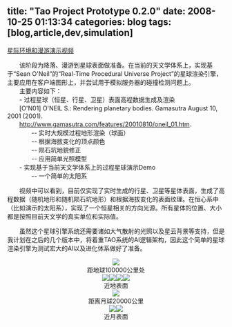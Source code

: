 title: "Tao Project Prototype 0.2.0"
date: 2008-10-25 01:13:34
categories: blog
tags: [blog,article,dev,simulation]
---    
  
[星际环境和漫游演示视频](http://www.youtube.com/v/yL_QeM0VAPY)
  
　　该阶段为降落、漫游到星球表面做准备。在当前的天文学体系上，实现基于“Sean O'Neil”的“Real-Time Procedural Universe Project”的星球渲染引擎，主要应用在客户端图形上，并尝试用于模拟服务器的碰撞检测问题上。  
　　主要内容如下：  
　　- 过程星球（恒星、行星、卫星）表面高程数据生成及渲染  
　　[O'N01] O'NEIL S.: Rendering planetary bodies. Gamasutra August 10, 2001 (2001).  
　　http://www.gamasutra.com/features/20010810/oneil_01.htm.  
　　　　-- 实时大规模过程地形渲染（球面）  
　　　　-- 根据海拔变化的顶点颜色  
　　　　-- 陨石坑地貌修正  
　　　　-- 应用简单光照模型  
　　- 实现基于当前天文学体系上的过程星球演示Demo  
　　　　-- 一个简单的太阳系  
  
　　视频中可以看到，目前仅实现了实时生成的行星、卫星等星体表面，生成了高程数据（随机地形和随机陨石坑地形）和根据海拔变化的表面纹理。在恒心系中（比如演示的太阳系），实现了一个恒星相关的方向光源。所有星体的位置、大小都是按照目前天文学的真实单位和实际值。  
  
　　虽然这个星球引擎系统还需要诸如大气散射的光照以及星云背景等支持，但是我计划在之后的几个版本中，将着重TAO系统的AI逻辑架构，因此这个简单的星球渲染引擎为测试宏大的AI以及进化体系做好了准备。

<div style="text-align:center;"><img src="http://blog.scorpionstudio.com/universe002.jpg" style="vertical-align:middle;"/></div>  
<div style="text-align:center;">距地球100000公里处</div>    

<div style="text-align:center;"><img src="http://blog.scorpionstudio.com/universe003.jpg" style="vertical-align:middle;"/><img src="http://blog.scorpionstudio.com/universe004.jpg" style="vertical-align:middle;"/><img src="http://blog.scorpionstudio.com/universe005.jpg" style="vertical-align:middle;"/><img src="http://blog.scorpionstudio.com/universe006.jpg" style="vertical-align:middle;"/></div>  
<div style="text-align:center;">近地表面</div>      
  
<div style="text-align:center;"><img src="http://blog.scorpionstudio.com/universe007_moon_20000.jpg" style="vertical-align:middle;"/></div>  
<div style="text-align:center;">距离月球20000公里</div>      
  
<div style="text-align:center;"><img src="http://blog.scorpionstudio.com/universe008.jpg" style="vertical-align:middle;"/><img src="http://blog.scorpionstudio.com/universe009.jpg" style="vertical-align:middle;"/></div>  
<div style="text-align:center;">近月表面</div>    